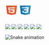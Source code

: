 <div style="display: inline_block"><br>
  <a href="https://github.com/renancodepro"<img align="center" alt="renan-Python" height="30" width="40" src="https://raw.githubusercontent.com/devicons/devicon/master/icons/python/python-original.svg"><a/>
  <a href="https://github.com/renancodepro"><img align="center" alt="renan-HTML" height="30" width="40"     src="https://raw.githubusercontent.com/devicons/devicon/master/icons/html5/html5-original.svg"><a/>
  <a href="https://github.com/renancodepro"><img align="center" alt="Renan-CSS" height="30" width="40" src="https://raw.githubusercontent.com/devicons/devicon/master/icons/css3/css3-original.svg"><a/>
  
</div>  
  
  ##
  
<div>
  <a href="https://www.youtube.com/channel/UC_D_FmE71OagGt660raZsqg/featured" target="_blank"><img src="https://img.shields.io/badge/YouTube-FF0000?style=for-the-badge&logo=youtube&logoColor=white" target="_blank"></a>
  <a href="https://www.youtube.com/channel/UCtKFFwYpiE9uQJ1IKbzyV-A" target="_blank"><img src="https://img.shields.io/badge/YouTube-FF0000?style=for-the-badge&logo=youtube&logoColor=white" target="_blank"></a>
  <a href="https://www.instagram.com/renaninpixels/" target="_blank"><img src="https://img.shields.io/badge/-Instagram-%23E4405F?style=for-the-badge&logo=instagram&logoColor=white" target="_blank"></a>
 	<a href="https://www.twitch.tv/renan_pereira_" target="_blank"><img src="https://img.shields.io/badge/Twitch-9146FF?style=for-the-badge&logo=twitch&logoColor=white" target="_blank"></a>
  <a href="https://discord.gg/YkZdTEp" target="_blank"><img src="https://img.shields.io/badge/Discord-7289DA?style=for-the-badge&logo=discord&logoColor=white" target="_blank"></a> 
  <a href="https://www.linkedin.com/in/renan-pereira-1192371b7/" target="_blank"><img src="https://img.shields.io/badge/-LinkedIn-%230077B5?style=for-the-badge&logo=linkedin&logoColor=white" target="_blank"></a> 
 
  ![Snake animation](https://github.com/renancodepro/renancodepro/blob/output/github-contribution-grid-snake.svg)
</div>  
